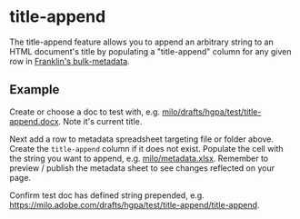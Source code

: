 # title-append

The title-append feature allows you to append an arbitrary string to an HTML document's title by populating a "title-append" column for any given row in [Franklin's bulk-metadata](https://www.aem.live/docs/bulk-metadata).

## Example

Create or choose a doc to test with, e.g. [milo/drafts/hgpa/test/title-append.docx](https://adobe.sharepoint.com/:w:/r/sites/adobecom/Shared%20Documents/milo/drafts/hgpa/test/title-append/title-append.docx?d=w8f45e22250a841f8bfe9a49f2b6bbd9f&csf=1&web=1&e=hboge3). Note it's current title.

Next add a row to metadata spreadsheet targeting file or folder above. Create the `title-append` column if it does not exist. Populate the cell with the string you want to append, e.g. [milo/metadata.xlsx](https://adobe.sharepoint.com/:x:/r/sites/adobecom/Shared%20Documents/milo/metadata.xlsx?d=w0b3287f28ee948b3b1b25418bc8f9fc0&csf=1&web=1&e=uvd1IJ). Remember to preview / publish the metadata sheet to see changes reflected on your page.

Confirm test doc has defined string prepended, e.g. https://milo.adobe.com/drafts/hgpa/test/title-append/title-append.
